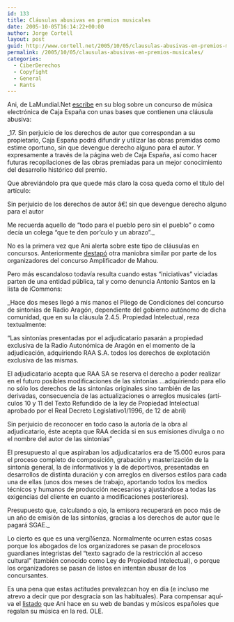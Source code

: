 ```yaml
---
id: 133
title: Cláusulas abusivas en premios musicales
date: 2005-10-05T16:14:22+00:00
author: Jorge Cortell
layout: post
guid: http://www.cortell.net/2005/10/05/clausulas-abusivas-en-premios-musicales/
permalink: /2005/10/05/clausulas-abusivas-en-premios-musicales/
categories:
  - CiberDerechos
  - Copyfight
  - General
  - Rants
---
```

Ani, de LaMundial.Net [escribe](http://www.lamundial.net/home.php?pg=article&idart=429) en su blog sobre un concurso de música electrónica de Caja España con unas bases que contienen una cláusula abusiva:

_17. Sin perjuicio de los derechos de autor que correspondan a su propietario, Caja España podrá difundir y utilizar las obras premidas como estime oportuno, sin que devengue derecho alguno para el autor. Y expresamente a través de la página web de Caja España, así­ como hacer futuras recopilaciones de las obras premiadas para un mejor conocimiento del desarrollo histórico del premio.
  
Que abreviándolo pra que quede más claro la cosa queda como el tí­tulo del artí­culo:
  
Sin perjuicio de los derechos de autor â€¦ sin que devengue derecho alguno para el autor
  
Me recuerda aquello de &#8220;todo para el pueblo pero sin el pueblo&#8221; o como decí­a un colega &#8220;que te den por&#8217;culo y un abrazo&#8221;._

No es la primera vez que Ani alerta sobre este tipo de cláusulas en concursos. Anteriormente [destapó](http://www.lamundial.net/home.php?pg=article&idart=376) otra maniobra similar por parte de los organizadores del concurso Amplificador de Mahou.

Pero más escandaloso todaví­a resulta cuando estas &#8220;iniciativas&#8221; viciadas parten de una entidad pública, tal y como denuncia Antonio Santos en la lista de iCommons:

_Hace dos meses llegó a mis manos el Pliego de Condiciones del concurso de sintoní­as de Radio Aragón, dependiente del gobierno autónomo de dicha comunidad, que en su la cláusula 2.4.5. Propiedad Intelectual, reza textualmente:
  
&#8220;Las sintoní­as presentadas por el adjudicatario pasarán a propiedad exclusiva de la Radio Autonómica de Aragón en el momento de la adjudicación, adquiriendo RAA S.A. todos los derechos de explotación exclusiva de las mismas.
  
El adjudicatario acepta que RAA SA se reserva el derecho a poder realizar en el futuro posibles modificaciones de las sintoní­as &#8230;adquiriendo para ello no sólo los derechos de las sintoní­as originales sino también de las derivadas, consecuencia de las actualizaciones o arreglos musicales (artí­culos 10 y 11 del Texto Refundido de la ley de Propiedad Intelectual aprobado por el Real Decreto Legislativo1/1996, de 12 de abril)
  
Sin perjuicio de reconocer en todo caso la autorí­a de la obra al adjudicatario, éste acepta que RAA decida si en sus emisiones divulga o no el nombre del autor de las sintoní­as&#8221;
  
El presupuesto al que aspiraban los adjudicatarios era de 15.000 euros para el proceso completo de composición, grabación y masterización de la sintoní­a general, la de informativos y la de deportivos, presentadas en desarrollos de distinta duración y con arreglos en diversos estilos para cada una de ellas (unos dos meses de trabajo, aportando todos los medios técnicos y humanos de producción necesarios y ajustándose a todas las exigencias del cliente en cuanto a modificaciones posteriores).
  
Presupuesto que, calculando a ojo, la emisora recuperará en poco más de un año de emisión de las sintoní­as, gracias a los derechos de autor que le pagará SGAE._

Lo cierto es que es una vergí¼enza. Normalmente ocurren estas cosas porque los abogados de los organizadores se pasan de procelosos guardianes integristas del &#8220;texto sagrado de la restricción al acceso cultural&#8221; (también conocido como Ley de Propiedad Intelectual), o porque los organizadores se pasan de listos en intentan abusar de los concursantes.

Es una pena que estas actitudes prevalezcan hoy en dí­a (e incluso me atrevo a decir que por desgracia son las habituales). Para compensar aquí­ va el [listado](http://www.lamundial.net/home.php?pg=bytheface) que Ani hace en su web de bandas y músicos españoles que regalan su música en la red. OLE.